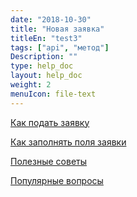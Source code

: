 ```yaml
---
date: "2018-10-30"
title: "Новая заявка"
titleEn: "test3"
tags: ["api", "метод"]
Description: ""
type: help_doc
layout: help_doc
weight: 2
menuIcon: file-text
---
```


[Как подать заявку](/new_order/online_order/)

[Как заполнять поля заявки](/new_order/fields/)

[Полезные советы](/new_order/useful_tips/)

[Популярные вопросы](/new_order/questions/)
